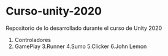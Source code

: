 # Curso-unity-2020
 
Repositorio de lo desarrollado durante el curso de Unity 2020

1. Controladores
2. GamePlay 
3.Runner
4.Sumo
5.Clicker
6.John Lemon
